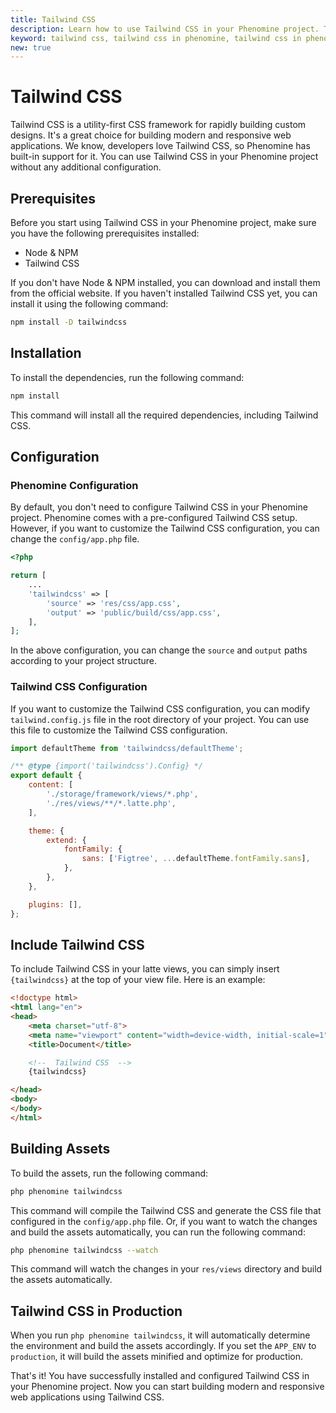 ```yaml
---
title: Tailwind CSS
description: Learn how to use Tailwind CSS in your Phenomine project. Tailwind CSS is a utility-first CSS framework for rapidly building custom designs.
keyword: tailwind css, tailwind css in phenomine, tailwind css in phenomine project, phenomine tailwind css
new: true
---
```


# Tailwind CSS

Tailwind CSS is a utility-first CSS framework for rapidly building custom designs. It's a great choice for building modern and responsive web applications. We know, developers love Tailwind CSS, so Phenomine has built-in support for it. You can use Tailwind CSS in your Phenomine project without any additional configuration.

## Prerequisites

Before you start using Tailwind CSS in your Phenomine project, make sure you have the following prerequisites installed:

- Node & NPM
- Tailwind CSS

If you don't have Node & NPM installed, you can download and install them from the official website. If you haven't installed Tailwind CSS yet, you can install it using the following command:

```bash
npm install -D tailwindcss
```

## Installation

To install the dependencies, run the following command:

```bash
npm install
```

This command will install all the required dependencies, including Tailwind CSS.

## Configuration

### Phenomine Configuration
By default, you don't need to configure Tailwind CSS in your Phenomine project. Phenomine comes with a pre-configured Tailwind CSS setup. However, if you want to customize the Tailwind CSS configuration, you can change the `config/app.php` file.

```php
<?php

return [
    ...
    'tailwindcss' => [
        'source' => 'res/css/app.css',
        'output' => 'public/build/css/app.css',
    ],
];
```

In the above configuration, you can change the `source` and `output` paths according to your project structure.

### Tailwind CSS Configuration

If you want to customize the Tailwind CSS configuration, you can modify `tailwind.config.js` file in the root directory of your project. You can use this file to customize the Tailwind CSS configuration.

```js
import defaultTheme from 'tailwindcss/defaultTheme';

/** @type {import('tailwindcss').Config} */
export default {
    content: [
        './storage/framework/views/*.php',
        './res/views/**/*.latte.php',
    ],

    theme: {
        extend: {
            fontFamily: {
                sans: ['Figtree', ...defaultTheme.fontFamily.sans],
            },
        },
    },

    plugins: [],
};
```

## Include Tailwind CSS
To include Tailwind CSS in your latte views, you can simply insert `{tailwindcss}` at the top of your view file. Here is an example:

```html copy {8-9}
<!doctype html>
<html lang="en">
<head>
    <meta charset="utf-8">
    <meta name="viewport" content="width=device-width, initial-scale=1">
    <title>Document</title>

    <!--  Tailwind CSS  -->
    {tailwindcss}

</head>
<body>
</body>
</html>
```

## Building Assets

To build the assets, run the following command:

```bash
php phenomine tailwindcss
```

This command will compile the Tailwind CSS and generate the CSS file that configured in the `config/app.php` file. Or, if you want to watch the changes and build the assets automatically, you can run the following command:

```bash
php phenomine tailwindcss --watch
```

This command will watch the changes in your `res/views` directory and build the assets automatically.

## Tailwind CSS in Production

When you run `php phenomine tailwindcss`, it will automatically determine the environment and build the assets accordingly. If you set the `APP_ENV` to `production`, it will build the assets minified and optimize for production.

That's it! You have successfully installed and configured Tailwind CSS in your Phenomine project. Now you can start building modern and responsive web applications using Tailwind CSS.
